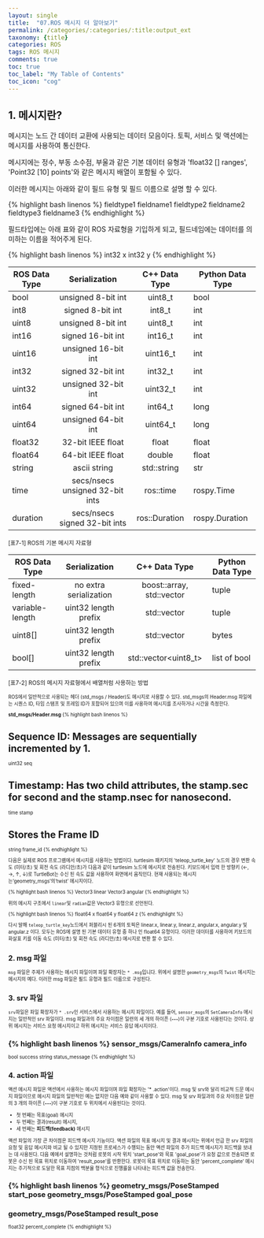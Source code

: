 ```yaml
---
layout: single
title:  "07.ROS 메시지 더 알아보기"
permalink: /categories/:categories/:title:output_ext
taxonomy: {title}
categories: ROS
tags: ROS 메시지
comments: true
toc: true
toc_label: "My Table of Contents"
toc_icon: "cog"
---
```


## 1. 메시지란?

메시지는 노드 간 데이터 교환에 사용되는 데이터 모음이다. 토픽, 서비스 및 액션에는 메시지를 사용하여 통신한다. 

메시지에는 정수, 부동 소수점, 부울과 같은 기본 데이터 유형과 'float32 [] ranges', 'Point32 [10] points'와 같은 메시지 배열이 포함될 수 있다.

이러한 메시지는 아래와 같이 필드 유형 및 필드 이름으로 설명 할 수 있다.

{% highlight bash linenos %}
fieldtype1 fieldname1
fieldtype2 fieldname2
fieldtype3 fieldname3
{% endhighlight %}

필드타입에는 아래 표와 같이 ROS 자료형을 기입하게 되고, 필드네임에는 데이터를 의미하는 이름을 적어주게 된다.

{% highlight bash linenos %}
int32 x
int32 y
{% endhighlight %}



| ROS Data Type | Serialization | C++ Data Type | Python Data Type |
|---|:---:|:---:|---|
|bool|unsigned 8-bit int|uint8_t|bool|
|int8|signed 8-bit int|int8_t|int|
|uint8|unsigned 8-bit int|uint8_t|int|
|int16|signed 16-bit int|int16_t|int|
|uint16|unsigned 16-bit int|uint16_t|int|
|int32|signed 32-bit int|int32_t|int|
|uint32|unsigned 32-bit int|uint32_t|int|
|int64|signed 64-bit int|int64_t|long|
|uint64|unsigned 64-bit int|uint64_t|long|
|float32|32-bit IEEE float|float|float|
|float64|64-bit IEEE float|double|float|
|string|ascii string|std::string|str|
|time|secs/nsecs unsigned 32-bit ints|ros::time|rospy.Time|
|duration|secs/nsecs signed 32-bit ints|ros::Duration|rospy.Duration|

<small>[표7-1] ROS의 기본 메시지 자료형</small>

| ROS Data Type | Serialization | C++ Data Type | Python Data Type |
|---|:---:|:---:|---|
|fixed-length|no extra serialization|boost::array, std::vector|tuple|
|variable-length|uint32 length prefix|std::vector|tuple|
|uint8[]|uint32 length prefix|std::vector|bytes|
|bool[]|uint32 length prefix|std::vector\<uint8_t\>|list of bool|

<small>[표7-2] ROS의 메시지 자료형에서 배열처럼 사용하는 방법<small>


ROS에서 일반적으로 사용되는 헤더 (std_msgs / Header)도 메시지로 사용할 수 있다. std_msgs의 Header.msg 파일에는 시퀀스 ID, 타임 스탬프 및 프레임 ID가 포함되어 있으며 이를 사용하여 메시지를 조사하거나 시간을 측정한다.


**std_msgs/Header.msg**
{% highlight bash linenos %}
# Sequence ID: Messages are sequentially incremented by 1.
uint32 seq
# Timestamp: Has two child attributes, the stamp.sec for second and the stamp.nsec for nanosecond.
time stamp
# Stores the Frame ID
string frame_id
{% endhighlight %}


다음은 실제로 ROS 프로그램에서 메시지를 사용하는 방법이다.
turtlesim 패키지의 'teleop_turtle_key' 노드의 경우 변환 속도 (미터/초) 및 회전 속도 (라디안/초)가 다음과 같이 turtlesim 노드에 메시지로 전송된다. 키보드에서 입력 한 방향키 (←, →, ↑, ↓)로 TurtleBot는 수신 된 속도 값을 사용하여 화면에서 움직인다. 
현재 사용되는 메시지는‘geometry_msgs’의‘twist’ 메시지이다.

{% highlight bash linenos %}
Vector3 linear
Vector3 angular
{% endhighlight %}

위의 메시지 구조에서 `linear`및 `radian`값은 Vector3 유형으로 선언된다.

{% highlight bash linenos %}
float64 x
float64 y
float64 z
{% endhighlight %}

다시 말해 `teleop_turtle_key`노드에서 퍼블리시 된 6개의 토픽은 linear.x, linear.y, linear.z, angular.x, angular.y 및 angular.z 이다. 모두는 ROS에 설명 된 기본 데이터 유형 중 하나 인 float64 유형이다. 이러한 데이터를 사용하여 키보드의 화살표 키를 이동 속도 (미터/초) 및 회전 속도 (라디안/초) 메시지로 변환 할 수 있다.


## 2. msg 파일

`msg` 파일은 주제가 사용하는 메시지 파일이며 파일 확장자는 `* .msg`입니다. 위에서 설명한 `geometry_msgs`의 `Twist` 메시지는 메시지의 예다. 이러한 msg 파일은 필드 유형과 필드 이름으로 구성된다.

## 3. srv 파일

`srv`파일은 파일 확장자가 `* .srv`인 서비스에서 사용하는 메시지 파일이다.
예를 들어, `sensor_msgs`의 `SetCameraInfo` 메시지는 일반적인 srv 파일이다. msg 파일과의 주요 차이점은 일련의 세 개의 하이픈 (**\-\-\-**)이 구분 기호로 사용된다는 것이다. 상위 메시지는 서비스 요청 메시지이고 하위 메시지는 서비스 응답 메시지이다.

{% highlight bash linenos %}
sensor_msgs/CameraInfo camera_info
---
bool success
string status_message
{% endhighlight %}


## 4. action 파일

액션 메시지 파일은 액션에서 사용하는 메시지 파일이며 파일 확장자는 '* .action'이다.
msg 및 srv와 달리 비교적 드문 메시지 파일이므로 메시지 파일의 일반적인 예는 없지만 다음 예와 같이 사용할 수 있다. 
msg 및 srv 파일과의 주요 차이점은 일련의 3 개의 하이픈 (**\-\-\-**)이 구분 기호로 두 위치에서 사용된다는 것이다. 

* 첫 번째는 목표(goal) 메시지
* 두 번째는 결과(result) 메시지, 
* 세 번째는 **피드백(feedback)** 메시지 


액션 파일의 가장 큰 차이점은 피드백 메시지 기능이다. 액션 파일의 목표 메시지 및 결과 메시지는 위에서 언급 한 srv 파일의 요청 및 응답 메시지와 비교 될 수 있지만 지정된 프로세스가 수행되는 동안 액션 파일의 추가 피드백 메시지가 피드백을 보내는 데 사용된다.
다음 예에서 설명하는 것처럼 로봇의 시작 위치 'start_pose'와 목표 'goal_pose'가 요청 값으로 전송되면 로봇은 수신 된 목표 위치로 이동하여 'result_pose'를 반환한다. 로봇이 목표 위치로 이동하는 동안 'percent_complete' 메시지는 주기적으로 도달한 목표 지점의 백분율 형식으로 진행률을 나타내는 피드백 값을 전송한다.

{% highlight bash linenos %}
geometry_msgs/PoseStamped start_pose
geometry_msgs/PoseStamped goal_pose
---
geometry_msgs/PoseStamped result_pose
---
float32 percent_complete
{% endhighlight %}



